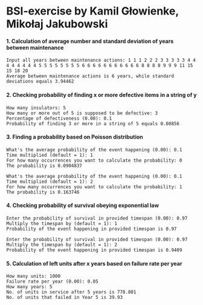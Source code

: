 # BSI-exercise by Kamil Głowienke, Mikołaj Jakubowski

#### 1. Calculation of average number and standard deviation of years between maintenance
```
Input all years between maintenance actions: 1 1 1 2 2 2 3 3 3 3 3 4 4 4 4 4 4 4 4 5 5 5 5 5 5 5 5 6 6 6 6 6 6 6 6 6 6 6 8 8 8 8 9 9 9 11 15 15 18 20
Average between maintenance actions is 6 years, while standard deviations equals 3.94462
```

#### 2. Checking probability of finding x or more defective items in a string of y
```
How many insulators: 5
How many or more out of 5 is supposed to be defective: 3
Percentage of defectiveness (0.00): 0.1
Probability of finding 3 or more in a string of 5 equals 0.00856
```

#### 3. Finding a probability based on Poisson distribution
```
What's the average probability of the event happening (0.00): 0.1
Time multiplied (default = 1): 1
For how many occurrences you want to calculate the probability: 0
The probability is 0.0904837
```
```
What's the average probability of the event happening (0.00): 0.1
Time multiplied (default = 1): 2
For how many occurrences you want to calculate the probability: 1
The probability is 0.163746
```
#### 4. Checking probability of survival obeying exponential law
```
Enter the probability of survival in provided timespan (0.00): 0.97
Multiply the timespan by (default = 1): 1
Probability of the event happening in provided timespan is 0.97
```
```
Enter the probability of survival in provided timespan (0.00): 0.97
Multiply the timespan by (default = 1): 2
Probability of the event happening in provided timespan is 0.9409
```

#### 5. Calculation of left units after x years based on failure rate per year
```
How many units: 1000
Failure rate per year (0.00): 0.05
How many years: 5
No. of units in service after 5 years is 778.801
No. of units that failed in Year 5 is 39.93
```
